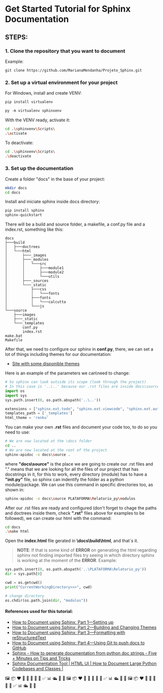 # Get Started Tutorial for Sphinx Documentation

## STEPS:

### 1. Clone the repository that you want to document
Example:
```git
git clone https://github.com/MarianaMendanha/Projeto_Sphinx.git
```

### 2. Set up a virtual environment for your project
For Windows, install and create VENV:
```bash
pip install virtualenv
```
```py
py -m virtualenv sphinxenv
```
With the VENV ready, activate it: 
```bash
cd .\sphinxenv\Scripts\
.\activate
```
To deactivate:
```bash
cd .\sphinxenv\Scripts\
.\deactivate
```

### 3. Set up the documentation
Create a folder "docs" in the base of your project:
```bash
mkdir docs
cd docs
```
Install and iniciate sphinx inside docs directory:
```bash
pip install sphinx
sphinx-quickstart
```
There will be a build and source folder, a makefile, a conf.py file and a index.rst, something like this:
```
docs
├───build
│   ├───doctrees
│   └───html
│       ├───_images
│       ├───_modules
│       │   └───src
│       │       ├───module1
│       │       ├───module2
│       │       └───utils
│       ├───_sources
│       └───_static
│           ├───css
│           │   └───fonts
│           ├───fonts
│           │   └───calcutta
│           └───js
└───source
    ├───images
    ├───_static
    └───_templates
        conf.py
        index.rst
make.bat
Makefile
```
After that, we need to configure our sphinx in **conf.py**, there, we can set a lot of things including themes for our documentation:
- [Site with some disponible themes](https://sphinx-themes.org/)
  
Here is an example of the parameters we can\need to change:
```py
# So sphinx can look outside its scope (look through the project)
# In this case is '..\..' because our .rst files are inside docs\source directory
import os
import sys
sys.path.insert(0, os.path.abspath('..\..'))

extensions = ["sphinx.ext.todo", "sphinx.ext.viewcode", "sphinx.ext.autodoc", "sphinx.ext.napoleon"]
templates_path = ['_templates']
html_theme = 'renku'
```
You can make your own **.rst** files and document your code too, to do so you need to use:
```bash
# We are now located at the \docs folder 
cd ..
# We are now located at the root of the project 
sphinx-apidoc -o docs\source .
```
where **"docs\source"** is the place we are going to create our .rst files and "." means that we are looking for all the files of our project that has docstrings in it, for this to work, every directory (module) has to have a **"__init__.py"** file, so sphinx can indentify the folder as a python module/package. We can use this command in specific directories too, as shown in:
```bash
sphinx-apidoc -o docs\source PLATAFORMA\Relatorio_py\modulos
```
After our .rst files are ready and configured (don't forget to chage the paths and doctrees inside them, check **".rst"** files above for examples to be followed), we can create our html with the command:
```bash
cd docs
.\make html
```
Open the **index.html** file gerated in **\docs\build\html**, and that`s it.

> **NOTE**: If that is some kind of **ERROR** on generating the html regarding sphinx not finding imported files try seeing in which directory sphinx is working at the moment of the **ERROR**. Example:
```py
sys.path.insert(0, os.path.abspath('..\PLATAFORMA\Relatorio_py'))
dir = sys.path[0]

cwd = os.getcwd()
print("CurrentWorkingDirectory>>>", cwd)

# change directory
os.chdir(os.path.join(dir, "modulos"))
```

#### References used for this tutorial:
- [How to Document using Sphinx: Part 1—Setting up](https://www.youtube.com/watch?v=WcUhGT4rs5o)
- [How to Document using Sphinx: Part 2—Building and Changing Themes](https://www.youtube.com/watch?v=RvJ54ADcVno)
- [How to Document using Sphinx: Part 3—Formatting with reStructuredText](https://www.youtube.com/watch?v=DSIuLnoKLd8&t=419s)
- [How to Document using Sphinx: Part 4—Using Git to push docs to GitHub](https://www.youtube.com/watch?v=CqR1b0Y-o5k)
- [Sphinx - How to generate documentation from python doc strings - Five + Minutes on Tips and Tricks](https://www.youtube.com/watch?v=BWIrhgCAae0)
- [Sphinx Documentation Tool | HTML UI | How to Document Large Python Codebases and Classes |](https://www.youtube.com/watch?v=5s3JvVqwESA)


🖼️ 📦 ❤️ 🤖 📃 💬 🐋 🧪 ✅ 📊 🛳️ 🎯 🔄 🖼️ 📦 ❤️ 🤖 📃 💬 🐋 🧪 ✅ 📊 🛳️ 🎯 🔄 🖼️ 📦 ❤️ 🤖 📃 💬 🐋 🧪 ✅ 📊 🛳️ 🎯 🔄




